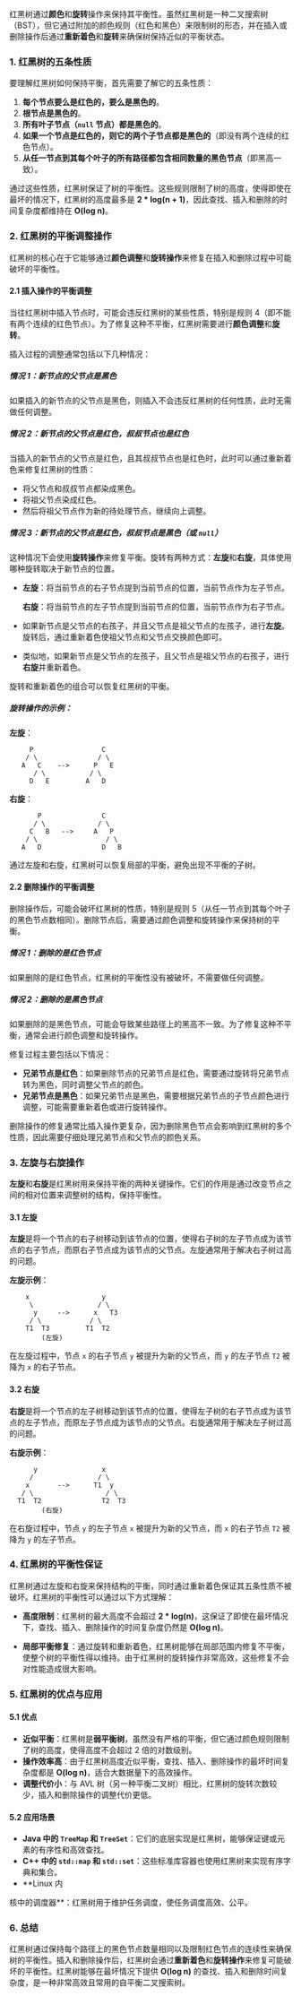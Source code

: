 红黑树通过**颜色**和**旋转**操作来保持其平衡性。虽然红黑树是一种二叉搜索树（BST），但它通过附加的颜色规则（红色和黑色）来限制树的形态，并在插入或删除操作后通过**重新着色**和**旋转**来确保树保持近似的平衡状态。

### 1. **红黑树的五条性质**

要理解红黑树如何保持平衡，首先需要了解它的五条性质：

1. **每个节点要么是红色的，要么是黑色的**。
2. **根节点是黑色的**。
3. **所有叶子节点（`null` 节点）都是黑色的**。
4. **如果一个节点是红色的，则它的两个子节点都是黑色的**（即没有两个连续的红色节点）。
5. **从任一节点到其每个叶子的所有路径都包含相同数量的黑色节点**（即黑高一致）。

通过这些性质，红黑树保证了树的平衡性。这些规则限制了树的高度，使得即使在最坏的情况下，红黑树的高度最多是 **2 * log(n + 1)**，因此查找、插入和删除的时间复杂度都维持在 **O(log n)**。

### 2. **红黑树的平衡调整操作**

红黑树的核心在于它能够通过**颜色调整**和**旋转操作**来修复在插入和删除过程中可能破坏的平衡性。

#### 2.1 **插入操作的平衡调整**

当往红黑树中插入节点时，可能会违反红黑树的某些性质，特别是规则 4（即不能有两个连续的红色节点）。为了修复这种不平衡，红黑树需要进行**颜色调整**和**旋转**。

插入过程的调整通常包括以下几种情况：

##### 情况 1：新节点的父节点是黑色

如果插入的新节点的父节点是黑色，则插入不会违反红黑树的任何性质，此时无需做任何调整。

##### 情况 2：新节点的父节点是红色，叔叔节点也是红色

当插入的新节点的父节点是红色，且其叔叔节点也是红色时，此时可以通过重新着色来修复红黑树的性质：

- 将父节点和叔叔节点都染成黑色。
- 将祖父节点染成红色。
- 然后将祖父节点作为新的待处理节点，继续向上调整。

##### 情况 3：新节点的父节点是红色，叔叔节点是黑色（或 `null`）

这种情况下会使用**旋转操作**来修复平衡。旋转有两种方式：**左旋**和**右旋**，具体使用哪种旋转取决于新节点的位置。

- **左旋**：将当前节点的右子节点提到当前节点的位置，当前节点作为左子节点。
  
  **右旋**：将当前节点的左子节点提到当前节点的位置，当前节点作为右子节点。

- 如果新节点是父节点的右孩子，并且父节点是祖父节点的左孩子，进行**左旋**。旋转后，通过重新着色使祖父节点和父节点交换颜色即可。
- 类似地，如果新节点是父节点的左孩子，且父节点是祖父节点的右孩子，进行**右旋**并重新着色。

旋转和重新着色的组合可以恢复红黑树的平衡。

##### 旋转操作的示例：

**左旋**：
```
     P                 C
    / \               / \
   A   C    -->      P   E
      / \           / \
     D   E         A   D
```

**右旋**：
```
       P               C
      / \             / \
     C   B   -->     A   P
    / \                 / \
   A   D               D   B
```

通过左旋和右旋，红黑树可以恢复局部的平衡，避免出现不平衡的子树。

#### 2.2 **删除操作的平衡调整**

删除操作后，可能会破坏红黑树的性质，特别是规则 5（从任一节点到其每个叶子的黑色节点数相同）。删除节点后，需要通过颜色调整和旋转操作来保持树的平衡。

##### 情况 1：删除的是红色节点

如果删除的是红色节点，红黑树的平衡性没有被破坏，不需要做任何调整。

##### 情况 2：删除的是黑色节点

如果删除的是黑色节点，可能会导致某些路径上的黑高不一致。为了修复这种不平衡，通常会进行颜色调整和旋转操作。

修复过程主要包括以下情况：
- **兄弟节点是红色**：如果删除节点的兄弟节点是红色，需要通过旋转将兄弟节点转为黑色，同时调整父节点的颜色。
- **兄弟节点是黑色**：如果兄弟节点是黑色，需要根据兄弟节点的子节点颜色进行调整，可能需要重新着色或进行旋转操作。

删除操作的修复通常比插入操作更复杂，因为删除黑色节点会影响到红黑树的多个性质，因此需要仔细处理兄弟节点和父节点的颜色关系。

### 3. **左旋与右旋操作**

**左旋**和**右旋**是红黑树用来保持平衡的两种关键操作。它们的作用是通过改变节点之间的相对位置来调整树的结构，保持平衡性。

#### 3.1 **左旋**

**左旋**是将一个节点的右子树移动到该节点的位置，使得右子树的左子节点成为该节点的右子节点，而原右子节点成为该节点的父节点。左旋通常用于解决右子树过高的问题。

**左旋示例**：

```
    x                  y
     \                / \
      y     -->      x   T3
     / \            / \
    T1  T3         T1  T2
        (左旋)
```

在左旋过程中，节点 `x` 的右子节点 `y` 被提升为新的父节点，而 `y` 的左子节点 `T2` 被降为 `x` 的右子节点。

#### 3.2 **右旋**

**右旋**是将一个节点的左子树移动到该节点的位置，使得左子树的右子节点成为该节点的左子节点，而原左子节点成为该节点的父节点。右旋通常用于解决左子树过高的问题。

**右旋示例**：

```
      y                x
     /                / \
    x       -->      T1  y
   / \                  / \
  T1  T2               T2  T3
        (右旋)
```

在右旋过程中，节点 `y` 的左子节点 `x` 被提升为新的父节点，而 `x` 的右子节点 `T2` 被降为 `y` 的左子节点。

### 4. **红黑树的平衡性保证**

红黑树通过左旋和右旋来保持结构的平衡，同时通过重新着色保证其五条性质不被破坏。红黑树的平衡性可以通过以下方式理解：

- **高度限制**：红黑树的最大高度不会超过 **2 * log(n)**，这保证了即使在最坏情况下，查找、插入、删除操作的时间复杂度仍然是 **O(log n)**。
  
- **局部平衡修复**：通过旋转和重新着色，红黑树能够在局部范围内修复不平衡，使整个树的平衡性得以维持。由于红黑树的旋转操作非常高效，这些修复不会对性能造成很大影响。

### 5. **红黑树的优点与应用**

#### 5.1 **优点**

- **近似平衡**：红黑树是**弱平衡树**，虽然没有严格的平衡，但它通过颜色规则限制了树的高度，使得高度不会超过 2 倍的对数级别。
- **操作效率高**：由于红黑树高度近似平衡，查找、插入、删除操作的最坏时间复杂度都是 **O(log n)**，适合大数据量下的高效操作。
- **调整代价小**：与 AVL 树（另一种平衡二叉树）相比，红黑树的旋转次数较少，插入和删除操作的调整代价更低。

#### 5.2 **应用场景**

- **Java 中的 `TreeMap` 和 `TreeSet`**：它们的底层实现是红黑树，能够保证键或元素的有序性和高效查找。
- **C++ 中的 `std::map` 和 `std::set`**：这些标准库容器也使用红黑树来实现有序字典和集合。
- **Linux 内

核中的调度器**：红黑树用于维护任务调度，使任务调度高效、公平。

### 6. **总结**

红黑树通过保持每个路径上的黑色节点数量相同以及限制红色节点的连续性来确保树的平衡性。插入和删除操作后，红黑树会通过**重新着色**和**旋转操作**来修复可能破坏的平衡性。红黑树能够在最坏情况下提供 **O(log n)** 的查找、插入和删除时间复杂度，是一种非常高效且常用的自平衡二叉搜索树。